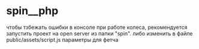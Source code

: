 # spin__php
чтобы тзбежать ошибки в консоле при работе колеса, рекомендуется запустить проект на open server из папки "spin".
либо изменить в файле public/assets/script.js параметры для фетча
